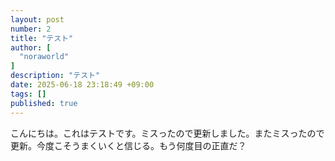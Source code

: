 ```yaml
---
layout: post
number: 2
title: "テスト"
author: [
  "noraworld"
]
description: "テスト"
date: 2025-06-18 23:18:49 +09:00
tags: []
published: true
---
```


こんにちは。これはテストです。ミスったので更新しました。またミスったので更新。今度こそうまくいくと信じる。もう何度目の正直だ？
